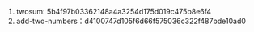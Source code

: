1. twosum: 5b4f97b03362148a4a3254d175d019c475b8e6f4
2. add-two-numbers：d4100747d105f6d66f575036c322f487bde10ad0